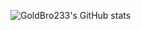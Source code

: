 ![GoldBro233's GitHub stats](https://github-readme-stats.vercel.app/api?username=GoldBro233&count_private=true&show_icons=true&theme=tokyonight)
